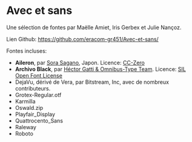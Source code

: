 # Avec et sans

Une sélection de fontes par Maëlle Amiet, Iris Gerbex et Julie Nançoz.

Lien Github: https://github.com/eracom-gr451/Avec-et-sans/

Fontes incluses: 

- **Aileron**, par [Sora Sagano](http://dotcolon.net/font/aileron/), Japon. Licence: [CC-Zero](http://creativecommons.org/publicdomain/zero/1.0/)- **Archivo Black**, par [Héctor Gatti & Omnibus-Type Team](http://omnibus-type.com/fonts/archivo-black.php). Licence: [SIL Open Font License](http://scripts.sil.org/cms/scripts/page.php?site_id=nrsi&id=OFL)- DejaVu, dérivé de Vera, par Bitstream, Inc, avec de nombreux contributeurs. - Grotex-Regular.otf- Karmilla- Oswald.zip- Playfair_Display- Quattrocento_Sans- Raleway- Roboto